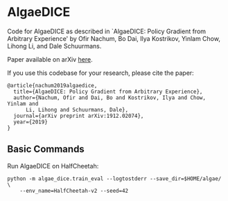 # AlgaeDICE

Code for AlgaeDICE as described in `AlgaeDICE: Policy Gradient from Arbitrary
Experience' by Ofir Nachum, Bo Dai, Ilya Kostrikov, Yinlam Chow, Lihong Li, and
Dale Schuurmans.

Paper available on arXiv [here](https://arxiv.org/abs/1912.02074).

If you use this codebase for your research, please cite the paper:

```
@article{nachum2019algaedice,
  title={AlgaeDICE: Policy Gradient from Arbitrary Experience},
  author={Nachum, Ofir and Dai, Bo and Kostrikov, Ilya and Chow, Yinlam and
      Li, Lihong and Schuurmans, Dale},
  journal={arXiv preprint arXiv:1912.02074},
  year={2019}
}
```

## Basic Commands

Run AlgaeDICE on HalfCheetah:

```
python -m algae_dice.train_eval --logtostderr --save_dir=$HOME/algae/ \
    --env_name=HalfCheetah-v2 --seed=42
```
